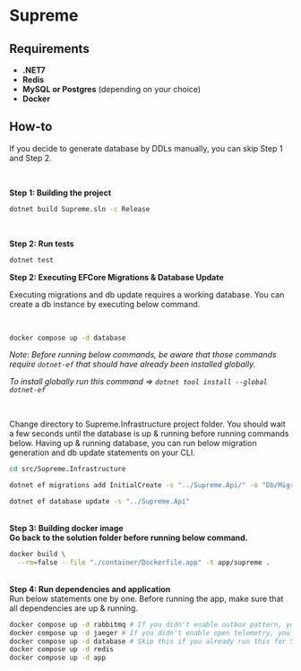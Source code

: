 # Supreme

## Requirements

* <b>.NET7</b>
* <b>Redis</b>
* <b>MySQL or Postgres</b> (depending on your choice)
* <b>Docker</b>

## How-to

If you decide to generate database by DDLs manually, you can skip Step 1 and Step 2.

<br/>

<b>Step 1: Building the project</b>

```bash
dotnet build Supreme.sln -c Release
```
<br/>

<b>Step 2: Run tests</b>

```bash
dotnet test
```

<b>Step 2: Executing EFCore Migrations & Database Update</b>

Executing migrations and db update requires a working database. You can create a db instance by executing below command.

<br/>

```bash
docker compose up -d database
````

<i>Note: Before running below commands, be aware that those commands require `dotnet-ef` that should have already been installed globally. <br/>

To install globally run this command => ```dotnet tool install --global dotnet-ef``` </i>

<br/>

Change directory to Supreme.Infrastructure project folder. You should wait a few seconds until the database is up & running before running commands below. Having up & running database, you can run below migration generation and db update statements on your CLI.


```bash
cd src/Supreme.Infrastructure

dotnet ef migrations add InitialCreate -s "../Supreme.Api/" -o "Db/Migrations/"

dotnet ef database update -s "../Supreme.Api"
```

<br/>
<b>Step 3: Building docker image</b>

<br/>
<b>Go back to the solution folder before running below command.</b>

<br/>

```bash
docker build \
  --rm=false --file "./container/Dockerfile.app" -t app/supreme .
```

<br/>
<b>Step 4: Run dependencies and application</b>

<br/>
Run below statements one by one.
Before running the app, make sure that all dependencies are up & running.

```bash
docker compose up -d rabbitmq # If you didn't enable outbox pattern, you can skip this command.
docker compose up -d jaeger # If you didn't enable open telemetry, you can skip this command.
docker compose up -d database # Skip this if you already run this for Step #2.
docker compose up -d redis
docker compose up -d app
```
